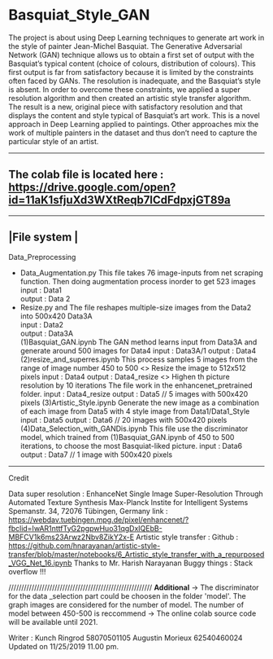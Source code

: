 # Basquiat_Style_GAN
The project is about using Deep Learning techniques to generate art work in the style of painter Jean-Michel Basquiat. The Generative Adversarial Network (GAN) technique allows us to obtain a first set of output with the Basquiat’s typical content (choice of colours, distribution of colours). This first output is far from satisfactory because it is limited by the constraints often faced by GANs. The resolution is inadequate, and the Basquiat’s style is absent. In order to overcome these constraints, we applied a super resolution algorithm and then created an artistic style transfer algorithm. The result is a new, original piece with satisfactory resolution and that displays the content and style typical of Basquiat’s art work. This is a novel approach in Deep Learning applied to paintings. Other approaches mix the work of multiple painters in the dataset and thus don’t need to capture the particular style of an artist. 

----------------------------------------------------------
The colab file is located here : https://drive.google.com/open?id=11aK1sfjuXd3WXtReqb7ICdFdpxjGT89a
----------------------------------------------------------
--------------
|File system |
--------------
Data_Preprocessing
 
- Data_Augmentation.py 
This file takes 76 image-inputs from net scraping function. Then doing augmentation process inorder to get 523 images<br />
	input : Data1<br />
	output : Data 2<br />
- Resize.py and 
The file reshapes multiple-size images from the Data2 into 500x420 Data3A<br />
	input : Data2<br />
	output : Data3A<br />
(1)Basquiat_GAN.ipynb
The GAN method learns input from Data3A and generate around 500 images for Data4
	input : Data3A/1
	output : Data4
(2)resize_and_superres.ipynb
This process samples 5 images from the range of image number 450 to 500
	<<resize part >> Resize the image to 512x512 pixels
	input : Data4
	output : Data4_resize
	<<super resolution part >> Highen th picture resolution by 10 iterations
	The file work in the enhancenet_pretrained folder.
	input : Data4_resize
	output : Data5 // 5 images with 500x420 pixels
(3)Artistic_Style.ipynb
	Generate the new image as a combination of each image from Data5 with 4 style image from Data1/Data1_Style
	input : Data5
	output : Data6 // 20 images with 500x420 pixels
(4)Data_Selection_with_GANDis.ipynb
	This file use the discriminator model, which trained from (1)Basquiat_GAN.ipynb of 450 to 500 iterations, 
	to choose the most Basquiat-liked picture.
	input : Data6
	output : Data7 // 1 image with 500x420 pixels
----------------------------------------------------------
Credit 

Data super resolution : 
	EnhanceNet
	Single Image Super-Resolution
	Through Automated Texture Synthesis
		Max-Planck Instite for Intelligent Systems
		Spemanstr. 34, 72076 Tübingen, Germany
	link : https://webdav.tuebingen.mpg.de/pixel/enhancenet/?fbclid=IwAR1nttfTyG2pgpwHuo31qgDxIQEbB-MBFCV1k6ms23Arwz2Nbv8ZikY2x-E
Artistic style transfer :
	Github : https://github.com/hnarayanan/artistic-style-transfer/blob/master/notebooks/6_Artistic_style_transfer_with_a_repurposed_VGG_Net_16.ipynb
	Thanks to Mr. Harish Narayanan
Buggy things :
	Stack overflow !!!
	
////////////////////////////////////////////////////////
****Additional****
-> The discriminator for the data _selection part could be choosen in the folder 'model'. The graph images are considered for the number of model.
   The number of model between 450-500 is reccommend
-> The online colab source code  will be available until 2021. 

Writer : Kunch Ringrod 58070501105
         Augustin Morieux 62540460024
Updated on 11/25/2019 11.00 pm.
